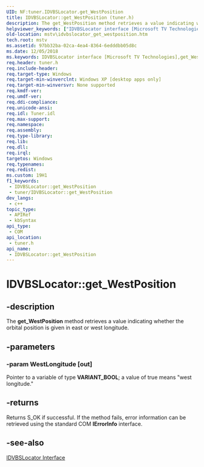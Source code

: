 ```yaml
---
UID: NF:tuner.IDVBSLocator.get_WestPosition
title: IDVBSLocator::get_WestPosition (tuner.h)
description: The get_WestPosition method retrieves a value indicating whether the orbital position is given in east or west longitude.
helpviewer_keywords: ["IDVBSLocator interface [Microsoft TV Technologies]","get_WestPosition method","IDVBSLocator.get_WestPosition","IDVBSLocator::get_WestPosition","IDVBSLocatorget_WestPosition","get_WestPosition","get_WestPosition method [Microsoft TV Technologies]","get_WestPosition method [Microsoft TV Technologies]","IDVBSLocator interface","mstv.idvbslocator_get_westposition","tuner/IDVBSLocator::get_WestPosition"]
old-location: mstv\idvbslocator_get_westposition.htm
tech.root: mstv
ms.assetid: 97bb32ba-02ca-4ea4-8364-6edddbb05d8c
ms.date: 12/05/2018
ms.keywords: IDVBSLocator interface [Microsoft TV Technologies],get_WestPosition method, IDVBSLocator.get_WestPosition, IDVBSLocator::get_WestPosition, IDVBSLocatorget_WestPosition, get_WestPosition, get_WestPosition method [Microsoft TV Technologies], get_WestPosition method [Microsoft TV Technologies],IDVBSLocator interface, mstv.idvbslocator_get_westposition, tuner/IDVBSLocator::get_WestPosition
req.header: tuner.h
req.include-header: 
req.target-type: Windows
req.target-min-winverclnt: Windows XP [desktop apps only]
req.target-min-winversvr: None supported
req.kmdf-ver: 
req.umdf-ver: 
req.ddi-compliance: 
req.unicode-ansi: 
req.idl: Tuner.idl
req.max-support: 
req.namespace: 
req.assembly: 
req.type-library: 
req.lib: 
req.dll: 
req.irql: 
targetos: Windows
req.typenames: 
req.redist: 
ms.custom: 19H1
f1_keywords:
 - IDVBSLocator::get_WestPosition
 - tuner/IDVBSLocator::get_WestPosition
dev_langs:
 - c++
topic_type:
 - APIRef
 - kbSyntax
api_type:
 - COM
api_location:
 - tuner.h
api_name:
 - IDVBSLocator::get_WestPosition
---
```


# IDVBSLocator::get_WestPosition


## -description

The <b>get_WestPosition</b> method retrieves a value indicating whether the orbital position is given in east or west longitude.

## -parameters

### -param WestLongitude [out]

Pointer to a variable of type <b>VARIANT_BOOL</b>; a value of true means "west longitude."

## -returns

Returns S_OK if successful. If the method fails, error information can be retrieved using the standard COM <b>IErrorInfo</b> interface.

## -see-also

<a href="/previous-versions/windows/desktop/api/tuner/nn-tuner-idvbslocator">IDVBSLocator Interface</a>

